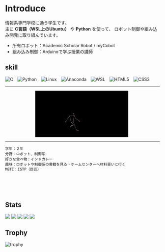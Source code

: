 <h1>Introduce</h1>

情報系専門学校に通う学生です。  
主に **C言語（WSL上のUbuntu）** や **Python** を使って、
ロボット制御や組み込み開発に取り組んでいます。

-  所有ロボット：Academic Scholar Robot / myCobot  
-  組み込み制御：Arduinoで学ぶ授業の講師  


<!-- スキルのアイコンを表示 -->
<h2>skill</h2>
<p align="left">
  <img src="https://simpleskill.icons.workers.dev/svg?i=c" alt="C" style="width:40px;height:auto;margin-right:10px;">
  <img src="https://simpleskill.icons.workers.dev/svg?i=python" alt="Python" style="width:40px;height:auto;margin-right:10px;">
  <img src="https://simpleskill.icons.workers.dev/svg?i=linux" alt="Linux" style="width:40px;height:auto;margin-right:10px;">
  <img src="https://simpleskill.icons.workers.dev/svg?i=anaconda" alt="Anaconda" style="width:40px;height:auto;margin-right:10px;">
  <img src="https://simpleskill.icons.workers.dev/svg?i=wsl" alt="WSL" style="width:40px;height:auto;margin-right:10px;">
  <img src="https://simpleskill.icons.workers.dev/svg?i=html5" alt="HTML5" style="width:40px;height:auto;margin-right:10px;">
  <img src="https://simpleskill.icons.workers.dev/svg?i=css3" alt="CSS3" style="width:40px;height:auto;">
</p>


---

<div style="display: flex; justify-content: space-around;">
    <img src="soccer.sukeruton.gif" alt="Soccer Skeleton" style="max-width: 60%; height: auto; margin-right: 5px;">
</div>

---



  






```bash
学年：２年
分野：ロボット、制御系
好きな食べ物：インドカレー
趣味：ロボットや制御系の書籍を見る・ホームセンターへ材料買いに行く
MBTI：ISTP（巨匠）
```


<br>




<br>






<br>



## Stats
![](http://github-profile-summary-cards.vercel.app/api/cards/profile-details?username=noz-matic0&theme=gruvbox)
![](http://github-profile-summary-cards.vercel.app/api/cards/repos-per-language?username=noz-matic0&theme=gruvbox)
![](http://github-profile-summary-cards.vercel.app/api/cards/most-commit-language?username=noz-matic0&theme=gruvbox)
![](http://github-profile-summary-cards.vercel.app/api/cards/stats?username=noz-matic0&theme=gruvbox)
![](http://github-profile-summary-cards.vercel.app/api/cards/productive-time?username=noz-matic0&theme=gruvbox&utcOffset=9)

## Trophy
![trophy](https://github-profile-trophy.vercel.app/?username=noz-matic0&theme=gruvbox)
